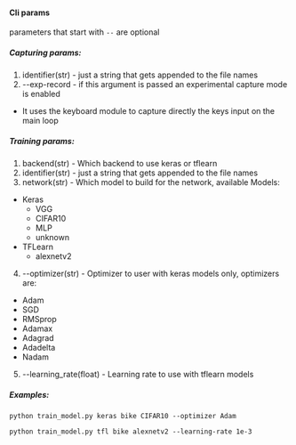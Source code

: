 #### Cli params
parameters that start with `--` are optional

##### Capturing params:
1. identifier(str) - just a string that gets appended to the file names
2. --exp-record - if this argument is passed an experimental capture mode is enabled
  - It uses the keyboard module to capture directly the keys input on the main loop


##### Training params:
1. backend(str) - Which backend to use keras or tflearn
2. identifier(str) - just a string that gets appended to the file names
3. network(str) - Which model to build for the network, available Models:
  - Keras
    - VGG
    - CIFAR10
    - MLP
    - unknown
  - TFLearn
    - alexnetv2
4. --optimizer(str) - Optimizer to user with keras models only, optimizers are:
  - Adam
  - SGD
  - RMSprop
  - Adamax
  - Adagrad
  - Adadelta
  - Nadam
5. --learning_rate(float) - Learning rate to use with tflearn models

##### Examples:

`python train_model.py keras bike CIFAR10 --optimizer Adam`

`python train_model.py tfl bike alexnetv2 --learning-rate 1e-3`
